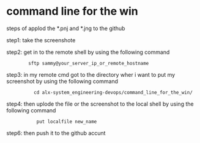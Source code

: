 # command line for the win

steps of applod the *.pnj and *.jng to the github

step1: take the screenshote

step2: get in to the remote shell by using the following command

            sftp sammy@your_server_ip_or_remote_hostname

step3: in my remote cmd got to the directory wher i want to put my screenshot
       by using the following command

              cd alx-system_engineering-devops/command_line_for_the_win/

step4: then uplode the file or the screenshot to the local shell
       by using the following command

               put localfile new_name

step6: then push it to the github accunt
